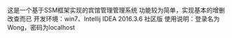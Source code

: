 这是一个基于SSM框架实现的宾馆管理管理系统
功能较为简单，实现基本的增删改查而已
开发环境：win7、Intellij IDEA 2016.3.6 社区版
使用说明：登录名为Wong，密码为localhost